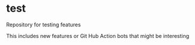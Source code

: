 # test

Repository for testing features

This includes new features or Git Hub Action bots that might be interesting

